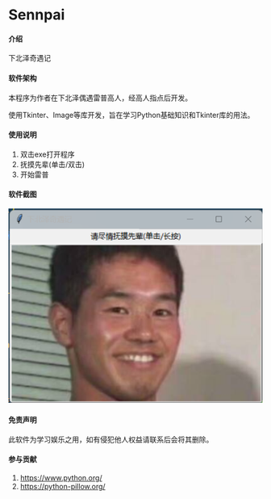 # Sennpai

#### 介绍

下北泽奇遇记

#### 软件架构

本程序为作者在下北泽偶遇雷普高人，经高人指点后开发。

使用Tkinter、Image等库开发，旨在学习Python基础知识和Tkinter库的用法。

#### 使用说明

1. 双击exe打开程序
2. 抚摸先辈(单击/双击)
3. 开始雷普

#### 软件截图

![输入图片说明](Sennpai/resource/image/%E5%B1%8F%E5%B9%95%E6%88%AA%E5%9B%BE%202024-02-29%20005721.png)

#### 免责声明

此软件为学习娱乐之用，如有侵犯他人权益请联系后会将其删除。

#### 参与贡献

1. https://www.python.org/
2. https://python-pillow.org/
